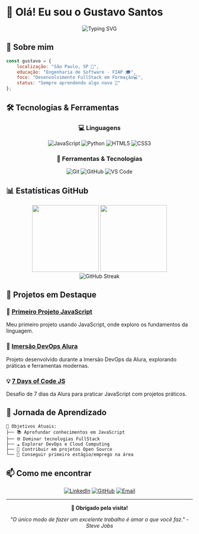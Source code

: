 # 👋 Olá! Eu sou o Gustavo Santos

<div align="center">
  <img src="https://readme-typing-svg.herokuapp.com?font=Fira+Code&size=22&duration=3000&pause=1000&color=2196F3&width=435&lines=Desenvolvedor+FullStack;Estudante+de+Eng.+Software;" alt="Typing SVG" />
</div>

## 🚀 Sobre mim

```javascript
const gustavo = {
    localização: "São Paulo, SP 📍",
    educação: "Engenharia de Software - FIAP 🎓",
    foco: "Desenvolvimento FullStack em Formação💻",
    status: "Sempre aprendendo algo novo 🌱"
};
```

## 🛠️ Tecnologias & Ferramentas

<div align="center">

### 💻 Linguagens
![JavaScript](https://img.shields.io/badge/-JavaScript-F7DF1E?style=for-the-badge&logo=javascript&logoColor=black)
![Python](https://img.shields.io/badge/-Python-3776AB?style=for-the-badge&logo=python&logoColor=white)
![HTML5](https://img.shields.io/badge/-HTML5-E34F26?style=for-the-badge&logo=html5&logoColor=white)
![CSS3](https://img.shields.io/badge/-CSS3-1572B6?style=for-the-badge&logo=css3&logoColor=white)

### 🔧 Ferramentas & Tecnologias
![Git](https://img.shields.io/badge/-Git-F05032?style=for-the-badge&logo=git&logoColor=white)
![GitHub](https://img.shields.io/badge/-GitHub-181717?style=for-the-badge&logo=github&logoColor=white)
![VS Code](https://img.shields.io/badge/-VS%20Code-007ACC?style=for-the-badge&logo=visual-studio-code&logoColor=white)

</div>

## 📊 Estatísticas GitHub

<div align="center">
  <img height="180em" src="https://github-readme-stats.vercel.app/api?username=gugasantos24&show_icons=true&theme=tokyonight&include_all_commits=true&locale=pt-br"/>
  <img height="180em" src="https://github-readme-stats.vercel.app/api/top-langs/?username=gugasantos24&theme=tokyonight&layout=compact&custom_title=Tecnologias&langs_count=9"/>
</div>


<div align="center">
  <img src="https://github-readme-streak-stats.herokuapp.com/?user=gugasantos24&theme=tokyonight" alt="GitHub Streak" />
</div>

## 🎯 Projetos em Destaque

### 🌟 [Primeiro Projeto JavaScript](https://github.com/gugasantos24/Primeiro_Projeto_com_JavaScript)
Meu primeiro projeto usando JavaScript, onde exploro os fundamentos da linguagem.

### 🚀 [Imersão DevOps Alura](https://github.com/gugasantos24/ImercaoAlura_DevOps)
Projeto desenvolvido durante a Imersão DevOps da Alura, explorando práticas e ferramentas modernas.

### 💡 [7 Days of Code JS](https://github.com/gugasantos24/7DaysOfCode_JS)
Desafio de 7 dias da Alura para praticar JavaScript com projetos práticos.


## 🌟 Jornada de Aprendizado

```
🎯 Objetivos Atuais:
├── 📚 Aprofundar conhecimentos em JavaScript
├── 🌐 Dominar tecnologias FullStack
├── ☁️ Explorar DevOps e Cloud Computing
├── 🚀 Contribuir em projetos Open Source
└── 💼 Conseguir primeiro estágio/emprego na área
```

## 📫 Como me encontrar

<div align="center">

[![LinkedIn](https://img.shields.io/badge/-LinkedIn-0077B5?style=for-the-badge&logo=linkedin&logoColor=white)](https://www.linkedin.com/in/gustavo-santos-910935333/)
[![GitHub](https://img.shields.io/badge/-GitHub-181717?style=for-the-badge&logo=github&logoColor=white)](https://github.com/gugasantos24)
[![Email](https://img.shields.io/badge/-Email-D14836?style=for-the-badge&logo=gmail&logoColor=white)](mailto:gst.santos01@gmail.com)

</div>

---

<div align="center">
  
  **💙 Obrigado pela visita!**
  
  *"O único modo de fazer um excelente trabalho é amar o que você faz." - Steve Jobs*
  
</div>
